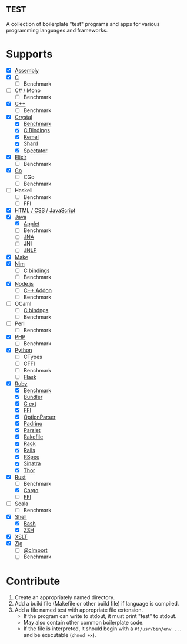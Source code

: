 TEST
----

A collection of boilerplate "test" programs and apps for various programming
languages and frameworks.

Supports
========

* [X] [Assembly](asm)
* [X] [C](c)
  * [ ] Benchmark
* [ ] C# / Mono
  * [ ] Benchmark
* [X] [C++](cpp)
  * [ ] Benchmark
* [X] [Crystal](crystal)
  * [X] [Benchmark](crystal/benchmark)
  * [X] [C Bindings](crystal/bindings)
  * [X] [Kemel](crystal/kemel)
  * [X] [Shard](crystal/shard)
  * [X] [Spectator](crystal/spectator)
* [X] [Elixir](elixir)
  * [ ] Benchmark
* [X] [Go](go)
  * [ ] CGo
  * [ ] Benchmark
* [ ] Haskell
  * [ ] Benchmark
  * [ ] FFI
* [X] [HTML / CSS / JavaScript](html)
* [X] [Java](java)
  * [X] [Applet](java/applet)
  * [ ] Benchmark
  * [ ] [JNA](https://github.com/java-native-access/jna)
  * [ ] JNI
  * [ ] [JNLP](http://docs.oracle.com/javase/tutorial/deployment/applet/deployingApplet.html)
* [X] [Make](make)
* [X] [Nim](nim)
  * [ ] [C bindings](https://livebook.manning.com/book/nim-in-action/chapter-8/62)
  * [ ] Benchmark
* [X] [Node.js](node.js)
  * [ ] [C++ Addon](https://nodejs.org/api/addons.html)
  * [ ] Benchmark
* [ ] OCaml
  * [ ] [C bindngs](https://ocaml.org/manual/intfc.html)
  * [ ] Benchmark
* [ ] Perl
  * [ ] Benchmark
* [X] [PHP](php)
  * [ ] Benchmark
* [X] [Python](python)
  * [ ] CTypes
  * [ ] CFFI
  * [ ] Benchmark
  * [ ] [Flask](https://flask.palletsprojects.com/en/2.0.x/)
* [X] [Ruby](ruby)
  * [X] [Benchmark](ruby/benchmark.rb)
  * [X] [Bundler](ruby/bundler)
  * [X] [C ext](ruby/c_ext)
  * [X] [FFI](ruby/ffi)
  * [X] [OptionParser](ruby/optparse.rb)
  * [X] [Padrino](ruby/padrino)
  * [X] [Parslet](ruby/parslet)
  * [X] [Rakefile](ruby/Rakefile)
  * [X] [Rack](ruby/rack)
  * [X] [Rails](ruby/rails)
  * [X] [RSpec](ruby/rspec)
  * [X] [Sinatra](ruby/sinatra)
  * [X] [Thor](ruby/thor)
* [X] [Rust](rust)
  * [ ] Benchmark
  * [X] [Cargo](rust/cargo)
  * [ ] [FFI](https://doc.rust-lang.org/nomicon/ffi.html)
* [ ] Scala
  * [ ] Benchmark
* [X] [Shell](shell)
  * [X] [Bash](shell/bash)
  * [X] [ZSH](shell/zsh)
* [X] [XSLT](xslt)
* [X] [Zig](zig)
  * [ ] [@cImport](https://ziglang.org/learn/overview/#integration-with-c-libraries-without-ffibindings)
  * [ ] Benchmark

Contribute
==========

1. Create an appropriately named directory.
2. Add a build file (Makefile or other build file) if language is compiled.
3. Add a file named test with appropriate file extension.
   * If the program can write to stdout, it must print "test" to stdout.
   * May also contain other common boilerplate code.
   * If the file is interpreted, it should begin with a `#!/usr/bin/env ...` and
     be executable (`chmod +x`).
